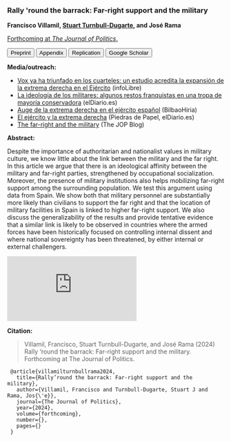 ### Rally 'round the barrack: Far-right support and the military

**Francisco Villamil, [Stuart Turnbull-Dugarte](https://turnbulldugarte.com/), and José Rama**

[Forthcoming at *The Journal of Politics*.](https://doi.org/10.1086/727598)

<a href="https://nbviewer.org/github/franvillamil/franvillamil.github.io/blob/master/files/pubs/preprint_Villamil_TurnbullDugarte_Rama_JOP.pdf" target="_blank"><button type="button button1">Preprint</button></a> <a href="https://nbviewer.org/github/franvillamil/franvillamil.github.io/blob/master/files/pubs/appendix_Villamil_TurnbullDugarte_Rama_JOP.pdf" target="_blank"><button type="button button1">Appendix</button></a> <a href="https://github.com/franvillamil/vox_military" target="_blank"><button type="button button1">Replication</button></a> <a href="https://scholar.google.es/citations?view_op=view_citation&hl=en&user=G10YqfQAAAAJ&citation_for_view=G10YqfQAAAAJ:Y0pCki6q_DkC"><button type="button button1">Google Scholar</button></a>

**Media/outreach:**

  - [Vox ya ha triunfado en los cuarteles: un estudio acredita la expansión de la extrema derecha en el Ejército](https://www.infolibre.es/politica/triunfo-vox-cuarteles-estudio-acredita-expansion-extrema-derecha-ejercito_1_1560872.html) (infoLibre)
  - [La ideología de los militares: algunos restos franquistas en una tropa de mayoría conservadora](https://www.eldiario.es/politica/ideologia-militares-restos-franquistas-tropa-mayoria-conservadora_1_10712728.html) (elDiario.es)
  - [Auge de la extrema derecha en el ejército español](https://bilbaohiria.com/actualidad/auge-de-la-extrema-derecha-en-el-ejercito-espanol/) (BilbaoHiria)
  - [El ejército y la extrema derecha](https://www.eldiario.es/piedrasdepapel/ejercito-extrema-derecha_132_10493272.html) (Piedras de Papel, elDiario.es)
  - [The far-right and the military](https://jop.blogs.uni-hamburg.de/the-far-right-and-the-military/) (The JOP Blog)


**Abstract:**

Despite the importance of authoritarian and nationalist values in military culture, we know little about the link between the military and the far right. In this article we argue that there is an ideological affinity between the military and far-right parties, strengthened by occupational socialization. Moreover, the presence of military institutions also helps mobilizing far-right support among the surrounding population. We test this argument using data from Spain. We show both that military personnel are substantially more likely than civilians to support the far right and that the location of military facilities in Spain is linked to higher far-right support. We also discuss the generalizability of the results and provide tentative evidence that a similar link is likely to be observed in countries where the armed forces have been historically focused on controlling internal dissent and where national sovereignty has been threatened, by either internal or external challengers.

![Civil-military gap in far-right support](https://nbviewer.org/github/franvillamil/vox_military/blob/master/survey_analyses/output/sim_mil_gap_ideo.pdf)

**Citation:**

> Villamil, Francisco, Stuart Turnbull-Dugarte, and José Rama (2024) Rally ‘round the barrack: Far-right support and the military. Forthcoming at The Journal of Politics.

```
 @article{villamilturnbullrama2024,
   title={Rally’round the barrack: Far-right support and the military},
   author={Villamil, Francisco and Turnbull-Dugarte, Stuart J and Rama, Jos{\'e}},
   journal={The Journal of Politics},
   year={2024},
   volume={forthcoming},
   number={},
   pages={}
 }
```
